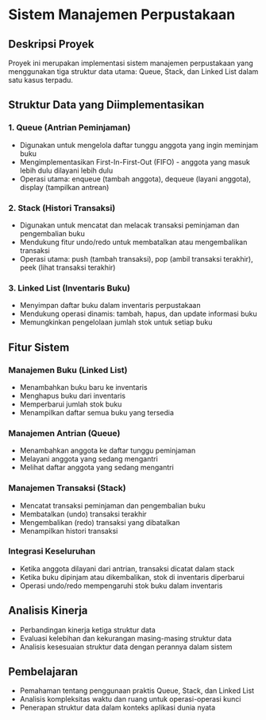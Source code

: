 # Sistem Manajemen Perpustakaan

## Deskripsi Proyek
Proyek ini merupakan implementasi sistem manajemen perpustakaan yang menggunakan tiga struktur data utama: Queue, Stack, dan Linked List dalam satu kasus terpadu.

## Struktur Data yang Diimplementasikan

### 1. Queue (Antrian Peminjaman)
- Digunakan untuk mengelola daftar tunggu anggota yang ingin meminjam buku
- Mengimplementasikan First-In-First-Out (FIFO) - anggota yang masuk lebih dulu dilayani lebih dulu
- Operasi utama: enqueue (tambah anggota), dequeue (layani anggota), display (tampilkan antrean)

### 2. Stack (Histori Transaksi)
- Digunakan untuk mencatat dan melacak transaksi peminjaman dan pengembalian buku
- Mendukung fitur undo/redo untuk membatalkan atau mengembalikan transaksi
- Operasi utama: push (tambah transaksi), pop (ambil transaksi terakhir), peek (lihat transaksi terakhir)

### 3. Linked List (Inventaris Buku)
- Menyimpan daftar buku dalam inventaris perpustakaan
- Mendukung operasi dinamis: tambah, hapus, dan update informasi buku
- Memungkinkan pengelolaan jumlah stok untuk setiap buku

## Fitur Sistem

### Manajemen Buku (Linked List)
- Menambahkan buku baru ke inventaris
- Menghapus buku dari inventaris
- Memperbarui jumlah stok buku
- Menampilkan daftar semua buku yang tersedia

### Manajemen Antrian (Queue)
- Menambahkan anggota ke daftar tunggu peminjaman
- Melayani anggota yang sedang mengantri
- Melihat daftar anggota yang sedang mengantri

### Manajemen Transaksi (Stack)
- Mencatat transaksi peminjaman dan pengembalian buku
- Membatalkan (undo) transaksi terakhir
- Mengembalikan (redo) transaksi yang dibatalkan
- Menampilkan histori transaksi

### Integrasi Keseluruhan
- Ketika anggota dilayani dari antrian, transaksi dicatat dalam stack
- Ketika buku dipinjam atau dikembalikan, stok di inventaris diperbarui
- Operasi undo/redo mempengaruhi stok buku dalam inventaris

## Analisis Kinerja
- Perbandingan kinerja ketiga struktur data
- Evaluasi kelebihan dan kekurangan masing-masing struktur data
- Analisis kesesuaian struktur data dengan perannya dalam sistem

## Pembelajaran
- Pemahaman tentang penggunaan praktis Queue, Stack, dan Linked List
- Analisis kompleksitas waktu dan ruang untuk operasi-operasi kunci
- Penerapan struktur data dalam konteks aplikasi dunia nyata
